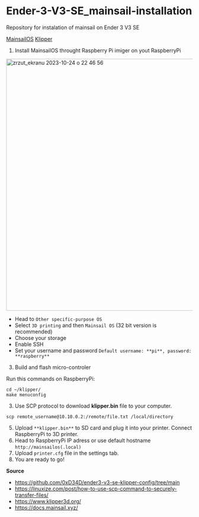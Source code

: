 # Ender-3-V3-SE_mainsail-installation
Repository for instalation of mainsail on Ender 3 V3 SE

[MainsailOS](https://docs.mainsail.xyz/)
[Klipper](https://www.klipper3d.org/)

1. Install MainsailOS throught Raspberry Pi imiger on yout RaspberryPi
<img width="678" alt="zrzut_ekranu 2023-10-24 o 22 46 56" src="https://github.com/Kruszewski/Ender-3-V3-SE_mainsail-installation/assets/58085942/76ae2dc6-adee-4b42-9ac3-5c452a7dcff5">

- Head to ```Other specific-purpose OS```
- Select ```3D printing``` and then ```Mainsail OS``` (32 bit version is recommended)
- Choose your storage
- Enable SSH
- Set your username and password ```Default username: **pi**, password: **raspberry**``` 

  
3. Build and flash micro-controler


Run this commands on RaspberryPi:
```
cd ~/klipper/
make menuconfig
``` 
3. Use SCP protocol to download **klipper.bin** file to your computer.

```
scp remote_username@10.10.0.2:/remote/file.txt /local/directory
```
5. Upload ```**klipper.bin**``` to SD card and plug it into your printer. Connect RaspberryPi to 3D printer.
6. Head to RaspberryPi IP adress or use default hostname ```http://mainsailos(.local)```
7. Upload ```printer.cfg``` file in the settings tab.
8. You are ready to go!




**Source**
- https://github.com/0xD34D/ender3-v3-se-klipper-config/tree/main
- https://linuxize.com/post/how-to-use-scp-command-to-securely-transfer-files/
- https://www.klipper3d.org/
- https://docs.mainsail.xyz/
